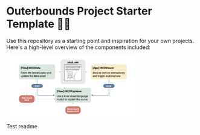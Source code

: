 
# Outerbounds Project Starter Template 👋🌱

Use this repository as a starting point and inspiration for your own projects. Here's a high-level overview of the components included:

<img width="70%" src="https://raw.githubusercontent.com/outerbounds/ob-project-starter/539a40eaad2e275fef627f91d939a92c09740fdc/docs/XKCD%20diagram.png">

Test readme
